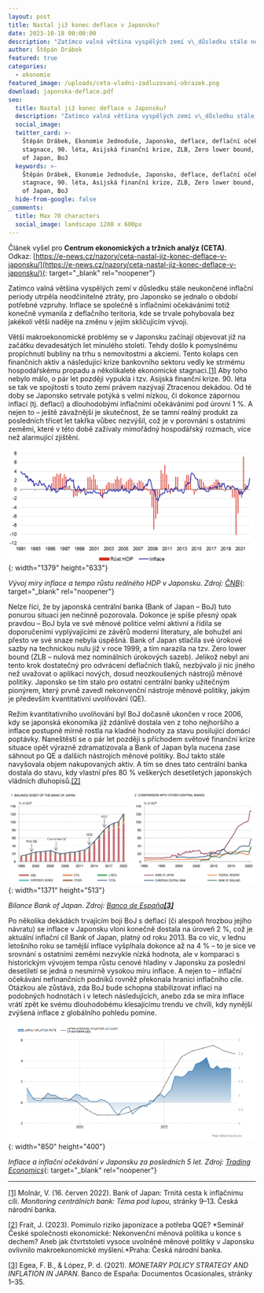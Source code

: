 ```yaml
---
layout: post
title: Nastal již konec deflace v Japonsku?
date: 2023-10-18 00:00:00
description: "Zatímco valná většina vyspělých zemí v\_důsledku stále neukončené inflační periody utrpěla neodčinitelné ztráty, pro Japonsko se jednalo o období potřebné vzpruhy.  Co stojí za dekády trvající deflací v Japonsku?"
author: Štěpán Drábek
featured: true
categories:
  - ekonomie
featured_image: /uploads/ceta-vladni-zadluzovani-obrazek.png
download: japonska-deflace.pdf
seo:
  title: Nastal již konec deflace v Japonsku?
  description: "Zatímco valná většina vyspělých zemí v\_důsledku stále neukončené inflační periody utrpěla neodčinitelné ztráty, pro Japonsko se jednalo o období potřebné vzpruhy.  Co stojí za dekády trvající deflací v Japonsku?"
  social_image:
  twitter_card: >-
    Štěpán Drábek, Ekonomie Jednoduše, Japonsko, deflace, deflační očekávání,
    stagnace, 90. léta, Asijská finanční krize, ZLB, Zero lower bound, QE, Bank
    of Japan, BoJ
  keywords: >-
    Štěpán Drábek, Ekonomie Jednoduše, Japonsko, deflace, deflační očekávání,
    stagnace, 90. léta, Asijská finanční krize, ZLB, Zero lower bound, QE, Bank
    of Japan, BoJ
  hide-from-google: false
_comments:
  title: Max 70 characters
  social_image: landscape 1200 x 600px
---
```

Článek vyšel pro&nbsp;**Centrum ekonomických a tržních analýz (CETA)**. Odkaz:&nbsp;[https://e-news.cz/nazory/ceta-nastal-jiz-konec-deflace-v-japonsku/](https://e-news.cz/nazory/ceta-nastal-jiz-konec-deflace-v-japonsku/){: target="_blank" rel="noopener"}



Zatímco valná většina vyspělých zemí v důsledku stále neukončené inflační periody utrpěla neodčinitelné ztráty, pro Japonsko se jednalo o období potřebné vzpruhy. Inflace se společně s inflačními očekáváními totiž konečně vymanila z deflačního teritoria, kde se trvale pohybovala bez jakékoli větší naděje na změnu v jejím skličujícím vývoji.



Větší makroekonomické problémy se v Japonsku začínají objevovat již na začátku devadesátých let minulého století. Tehdy došlo k pomyslnému propíchnutí bubliny na trhu s nemovitostmi a akciemi. Tento kolaps cen finančních aktiv a následující krize bankovního sektoru vedly ke strmému hospodářskému propadu a několikaleté ekonomické stagnaci.[\[1\]](#_ftn1) Aby toho nebylo málo, o pár let později vypukla i tzv. Asijská finanční krize. 90. léta se tak ve spojitosti s touto zemí právem nazývají Ztracenou dekádou. Od té doby se Japonsko setrvale potýká s velmi nízkou, či dokonce zápornou inflací (tj. deflací) a dlouhodobými inflačními očekáváními pod úrovní 1 %. A nejen to – ještě závažnější je skutečnost, že se tamní reálný produkt za posledních třicet let takřka vůbec nezvýšil, což je v porovnání s ostatními zeměmi, které v této době zažívaly mimořádný hospodářský rozmach, více než alarmující zjištění.



![](/uploads/vyvoj-inflace-a-hdp-v-japonsku-2.png){: width="1379" height="633"}



*Vývoj míry inflace a tempo růstu reálného HDP v Japonsku. Zdroj:* [*ČNB*](https://www.cnb.cz/cs/o_cnb/cnblog/Bank-of-Japan-Trnita-cesta-k-inflacnimu-cili/){: target="_blank" rel="noopener"}



Nelze říci, že by japonská centrální banka (Bank of Japan – BoJ) tuto ponurou situaci jen nečinně pozorovala. Dokonce je spíše přesný opak pravdou – BoJ byla ve své měnové politice velmi aktivní a řídila se doporučeními vyplývajícími ze závěrů moderní literatury, ale bohužel ani přesto ve své snaze nebyla úspěšná. Bank of Japan stlačila své úrokové sazby na technickou nulu již v roce 1999, a tím narazila na tzv. Zero lower bound (ZLB – nulová mez nominálních úrokových sazeb). Jelikož nebyl ani tento krok dostatečný pro odvrácení deflačních tlaků, nezbývalo jí nic jiného než uvažovat o aplikaci nových, dosud neozkoušených nástrojů měnové politiky. Japonsko se tím stalo pro ostatní centrální banky užitečným pionýrem, který prvně zavedl nekonvenční nástroje měnové politiky, jakým je především kvantitativní uvolňování (QE).



Režim kvantitativního uvolňování byl BoJ dočasně ukončen v roce 2006, kdy se japonská ekonomika již zdánlivě dostala ven z toho nejhoršího a inflace postupně mírně rostla na kladné hodnoty za stavu posilující domácí poptávky. Naneštěstí se o pár let později s příchodem světové finanční krize situace opět výrazně zdramatizovala a Bank of Japan byla nucena zase sáhnout po QE a dalších nástrojích měnové politiky. BoJ takto stále navyšovala objem nakupovaných aktiv. A tím se dnes tato centrální banka dostala do stavu, kdy vlastní přes 80 % veškerých desetiletých japonských vládních dluhopisů.[\[2\]](#_ftn2)



![](/uploads/boj-balance-sheet-struktura-3.png){: width="1371" height="513"}



*Bilance Bank of Japan. Zdroj:* [*Banco de España*](https://www.bde.es/f/webbde/SES/Secciones/Publicaciones/PublicacionesSeriadas/DocumentosOcasionales/21/Files/do2116e.pdf)[***\[3\]***](#_ftn3)



Po několika dekádách trvajícím boji BoJ s deflací (či alespoň hrozbou jejího návratu) se inflace v Japonsku vloni konečně dostala na úroveň 2 %, což je aktuální inflační cíl Bank of Japan, platný od roku 2013. Ba co víc, v lednu letošního roku se tamější inflace vyšplhala dokonce až na 4 % – to je sice ve srovnání s ostatními zeměmi nezvykle nízká hodnota, ale v komparaci s historickým vývojem tempa růstu cenové hladiny v Japonsku za poslední desetiletí se jedná o nesmírně vysokou míru inflace. A nejen to – inflační očekávání nefinančních podniků rovněž překonala hranici inflačního cíle. Otázkou ale zůstává, zda BoJ bude schopna stabilizovat inflaci na podobných hodnotách i v letech následujících, anebo zda se míra inflace vrátí zpět ke svému dlouhodobému klesajícímu trendu ve chvíli, kdy nynější zvýšená inflace z globálního pohledu pomine.



![](/uploads/japan-inflation-cpi-2.png){: width="850" height="400"}



*Inflace a inflační očekávání v Japonsku za posledních 5 let. Zdroj:*&nbsp;[*Trading Economics*](https://tradingeconomics.com/japan/inflation-cpi){: target="_blank" rel="noopener"}

---

[\[1\]](applewebdata://7FAE5509-4614-4CBA-9FBB-9F364A3AFDDF#_ftnref1) Molnár, V. (16. červen 2022). Bank of Japan: Trnitá cesta k inflačnímu cíli. *Monitoring centrálních bank: Téma pod lupou*, stránky 9–13. Česká národní banka.

[\[2\]](applewebdata://7FAE5509-4614-4CBA-9FBB-9F364A3AFDDF#_ftnref2) Frait, J. (2023). Pominulo riziko japonizace a potřeba QQE? *Seminář České společnosti ekonomické: Nekonvenční měnová politika u konce s dechem? Aneb jak čtvrtstoletí vysoce uvolněné měnové politiky v Japonsku ovlivnilo makroekonomické myšlení.*Praha: Česká národní banka.

[\[3\]](applewebdata://7FAE5509-4614-4CBA-9FBB-9F364A3AFDDF#_ftnref3) Egea, F. B., & López, P. d. (2021). *MONETARY POLICY STRATEGY AND INFLATION IN JAPAN*. Banco de España: Documentos Ocasionales, stránky 1–35.